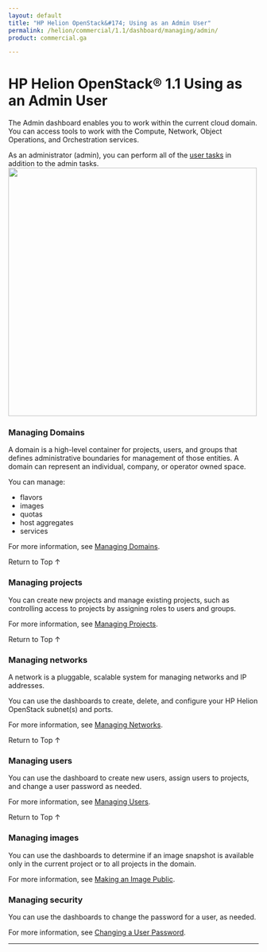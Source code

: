 ```yaml
---
layout: default
title: "HP Helion OpenStack&#174; Using as an Admin User"
permalink: /helion/commercial/1.1/dashboard/managing/admin/
product: commercial.ga

---
```

<!--PUBLISHED-->

<script>

function PageRefresh {
onLoad="window.refresh"
}

PageRefresh();

</script>

<!--
<p style="font-size: small;"> <a href="/helion/commercial/1.1/ga1/install/">&#9664; PREV</a> | <a href="/helion/commercial/1.1/ga1/install-overview/">&#9650; UP</a> | <a href="/helion/commercial/1.1/ga1/">NEXT &#9654;</a></p> 
-->

# HP Helion OpenStack&#174; 1.1 Using as an Admin User

The Admin dashboard enables you to work within the current cloud domain. You can access tools to work with the Compute, Network, Object Operations, and Orchestration services.

As an administrator (admin), you can perform all of the [user tasks](/helion/commercial/1.1/dashboard/managing/nonadmin/) in addition to the admin tasks.
<img src="media/HorizonUI_Admin_beta.png" alt="" width="500" />


### Managing Domains ###

A domain is a high-level container for projects, users, and groups that defines administrative boundaries for management of those entities. A domain can represent an individual, company, or operator owned space. 

You can manage:

* flavors
* images
* quotas
* host aggregates
* services

For more information, see [Managing Domains](/helion/commercial/1.1/dashboard/managing/domains/).

<a href="#top" style="padding:14px 0px 14px 0px; text-decoration: none;"> Return to Top &#8593; </a>


### Managing projects ###

You can create new projects and manage existing projects, such as controlling access to projects by assigning roles to users and groups.

For more information, see [Managing Projects](/helion/commercial/1.1/dashboard/managing/projects/).

<a href="#top" style="padding:14px 0px 14px 0px; text-decoration: none;"> Return to Top &#8593; </a>


### Managing networks ###

A network is a pluggable, scalable system for managing networks and IP addresses.

You can use the dashboards to create, delete, and configure your HP Helion OpenStack subnet(s) and ports.

For more information, see [Managing Networks](/helion/commercial/1.1/dashboard/managing/networks/).

<a href="#top" style="padding:14px 0px 14px 0px; text-decoration: none;"> Return to Top &#8593; </a>


### Managing users ###

You can use the dashboard to create new users, assign users to projects, and change a user password as needed.

For more information, see [Managing Users](/helion/commercial/1.1/dashboard/managing/users/).

<a href="#top" style="padding:14px 0px 14px 0px; text-decoration: none;"> Return to Top &#8593; </a>

### Managing images ###

You can use the dashboards to determine if an image snapshot is available only in the current project or to all projects in the domain. 

For more information, see [Making an Image Public](/helion/commercial/1.1/dashboard/managing/images/public/).

### Managing security ###

You can use the dashboards to change the password for a user, as needed. 

For more information, see [Changing a User Password](/helion/commercial/1.1/dashboard/managing/users/password/change/).

<!-- Not  in UI yet
### Managing roles ###

You can use the dashboard to define user roles that can be used to control access to projects and domains. 

For more information, see [Managing Roles](/helion/commercial/1.1/dashboard/managing/roles/).

<a href="#top" style="padding:14px 0px 14px 0px; text-decoration: none;"> Return to Top &#8593; </a>


### Managing instances ###

You can use the dashboards to manage instances created by other users. You can lock, pause, suspend a particular instance and you can also migrate an instance to a different host system. 
with minimal downtime (live migrate).

For more information, see [Managing Instances](/helion/commercial/1.1/dashboard/instances/).
-->


----

